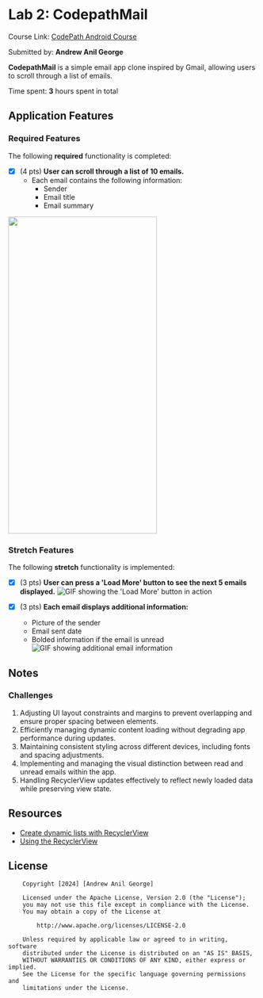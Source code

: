 # Lab 2: CodepathMail

Course Link: [CodePath Android Course](https://courses.codepath.org/courses/and102/unit/2#!labs)

Submitted by: **Andrew Anil George** <!-- Replace 'Your Name Here' with your actual name -->

**CodepathMail** is a simple email app clone inspired by Gmail, allowing users to scroll through a list of emails.

Time spent: **3** hours spent in total <!-- Replace 'X' with the number of hours you spent on this project -->

## Application Features

### Required Features

The following **required** functionality is completed:

- [X] (4 pts) **User can scroll through a list of 10 emails.**
    - Each email contains the following information:
        - Sender
        - Email title
        - Email summary
<img src="https://github.com/user-attachments/assets/ff383fd2-12b5-453e-9338-1d2864df284e" width="300" height="640"/>

### Stretch Features

The following **stretch** functionality is implemented:

- [X] (3 pts) **User can press a 'Load More' button to see the next 5 emails displayed.**
  ![GIF showing the 'Load More' button in action](https://github.com/user-attachments/assets/6de6e0ac-77b5-4b62-ab76-612ef35d1e79)

- [X] (3 pts) **Each email displays additional information:**
    - Picture of the sender
    - Email sent date
    - Bolded information if the email is unread
  ![GIF showing additional email information](https://github.com/user-attachments/assets/89ec0dec-087b-4c2a-80b6-29c75a43d085)


## Notes

### Challenges
1. Adjusting UI layout constraints and margins to prevent overlapping and ensure proper spacing between elements.
2. Efficiently managing dynamic content loading without degrading app performance during updates.
3. Maintaining consistent styling across different devices, including fonts and spacing adjustments.
4. Implementing and managing the visual distinction between read and unread emails within the app.
5. Handling RecyclerView updates effectively to reflect newly loaded data while preserving view state.

## Resources

- [Create dynamic lists with RecyclerView](https://developer.android.com/guide/topics/ui/layout/recyclerview)
- [Using the RecyclerView](https://guides.codepath.com/android/using-the-recyclerview)

## License

```plaintext
    Copyright [2024] [Andrew Anil George]

    Licensed under the Apache License, Version 2.0 (the "License");
    you may not use this file except in compliance with the License.
    You may obtain a copy of the License at

        http://www.apache.org/licenses/LICENSE-2.0

    Unless required by applicable law or agreed to in writing, software
    distributed under the License is distributed on an "AS IS" BASIS,
    WITHOUT WARRANTIES OR CONDITIONS OF ANY KIND, either express or implied.
    See the License for the specific language governing permissions and
    limitations under the License.
